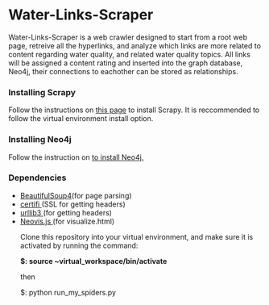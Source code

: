 # Water-Links-Scraper

<p>Water-Links-Scraper is a web crawler designed to start from a root web page, 
retreive all the hyperlinks, and analyze which links are more related to content 
regarding water quality, and related water quality topics. All links will be assigned a content rating and inserted into the graph database, Neo4j, their connections to eachother can be stored as relationships. 

<h3> Installing Scrapy </h3>
<p>Follow the instructions on <a href='http://doc.scrapy.org/en/latest/intro/install.html'>this page</a> to install Scrapy. It is reccommended to follow the virtual environment install option.</p>

<h3> Installing Neo4j </h3>
<p>Follow the instruction on <a href='https://neo4j.com/docs/operations-manual/current/installation/'> to install Neo4j.</a></p>

<h3> Dependencies </h3>
<ul>
  <li><a href='https://www.crummy.com/software/BeautifulSoup/bs4/doc/#installing-beautiful-soup'>BeautifulSoup4</a>(for page parsing)</li>
  <li><a href='https://pypi.org/project/certifi/'>certifi </a>(SSL for getting headers)</li>
  <li><a href='https://pypi.org/project/urllib3/'>urllib3 </a>(for getting headers)</li>
  <li><a href='https://github.com/neo4j-contrib/neovis.js/'>Neovis.js </a>(for visualize.html)</li>
  

<p>Clone this repository into your virtual environment, and make sure it is activated
by running the command:</p>
<p><b>$: source ~virtual_workspace/bin/activate</b></p>
<p>then</p>
<p>$: python run_my_spiders.py </p>

